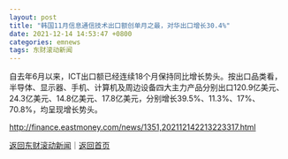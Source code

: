 ```yaml
---
layout: post
title: "韩国11月信息通信技术出口额创单月之最，对华出口增长30.4%"
date: 2021-12-14 14:53:47 +0800
categories: emnews
tags: 东财滚动新闻
---
```


自去年6月以来，ICT出口额已经连续18个月保持同比增长势头。按出口品类看，半导体、显示器、手机、计算机及周边设备四大主力产品分别出口120.9亿美元、24.3亿美元、14.8亿美元、17.8亿美元，分别增长39.5%、11.3%、17%、70.8%，均呈现增长势头。

<http://finance.eastmoney.com/news/1351,202112142213223317.html>

[返回东财滚动新闻](//finews.withounder.com/emnews/)｜[返回首页](//finews.withounder.com/)